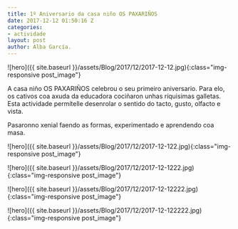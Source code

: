 ```yaml
---
title: 1º Aniversario da casa niño OS PAXARIÑOS
date: 2017-12-12 01:50:16 Z
categories:
- actividade
layout: post
author: Alba García.
---
```


![hero]({{ site.baseurl }}/assets/Blog/2017/12/2017-12-12.jpg){:class="img-responsive post_image"}
<br>

A casa niño OS PAXARIÑOS celebrou o seu primeiro aniversario. Para elo, os cativos coa axuda da educadora cociñaron unhas ríquisimas galletas. Esta actividade permítelle desenrolar o sentido do tacto, gusto, olfacto e vista.

Pasaronno xenial faendo as formas, experimentado e aprendendo coa masa.

![hero]({{ site.baseurl }}/assets/Blog/2017/12/2017-12-122.jpg){:class="img-responsive post_image"}
<br>

![hero]({{ site.baseurl }}/assets/Blog/2017/12/2017-12-1222.jpg){:class="img-responsive post_image"}
<br>

![hero]({{ site.baseurl }}/assets/Blog/2017/12/2017-12-12222.jpg){:class="img-responsive post_image"}
<br>

![hero]({{ site.baseurl }}/assets/Blog/2017/12/2017-12-122222.jpg){:class="img-responsive post_image"}
<br>